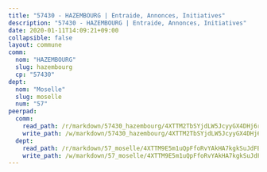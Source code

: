 ```yaml
---
title: "57430 - HAZEMBOURG | Entraide, Annonces, Initiatives"
description: "57430 - HAZEMBOURG | Entraide, Annonces, Initiatives"
date: 2020-01-11T14:09:21+09:00
collapsible: false
layout: commune
comm:
  nom: "HAZEMBOURG"
  slug: hazembourg
  cp: "57430"
dept:
  nom: "Moselle"
  slug: moselle
  num: "57"
peerpad:
  comm:
    read_path: /r/markdown/57430_hazembourg/4XTTM2TbSYjdLW5JcyyGX4DHj6rLfAvQmPPm2YpZxWpfo2Vr4
    write_path: /w/markdown/57430_hazembourg/4XTTM2TbSYjdLW5JcyyGX4DHj6rLfAvQmPPm2YpZxWpfo2Vr4-K3TgURHeLkAkVNPSkykT8NRiaBYuB1sS4KKoZc1FM5Ld6D7bGbJBERYez5bY5grfcJEKms6jJHJEsX3YHZnsAsiC4XcDjuPzWNFzJ2JQzofoGrBToT2pLsRNk2P83ypWLWQpoUcU
  dept:
    read_path: /r/markdown/57_moselle/4XTTM9E5m1uQpFfoRvYAkHA7kgkSuJdFBSCmoLnZ6YvxmqAKj
    write_path: /w/markdown/57_moselle/4XTTM9E5m1uQpFfoRvYAkHA7kgkSuJdFBSCmoLnZ6YvxmqAKj-K3TgTxpsRhjGfb3pJqDaX4rYTLkyLoK3BLA4awBfhTSCoyNhResrhhmfsEF8aKnccedt5XoBzWeRYfKxQxNKv71ETcpGharLRE7rdgTKY3uSaW3Du2dz8v23YEY268mfYmweTFnR
---
```


